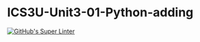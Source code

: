 # ICS3U-Unit3-01-Python-adding

[![GitHub's Super Linter](https://github.com/noah-mccaskill/ICS3U-Unit3-01-Python-adding/workflows/GitHub's%20Super%20Linter/badge.svg)](https://github.com/noah-mccaskill/ICS3U-Unit3-01-Python-adding/actions)
